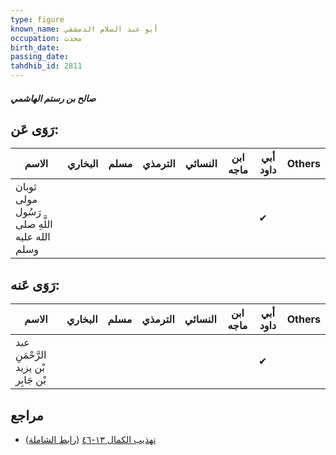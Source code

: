 ```yaml
---
type: figure
known_name: أبو عبد السلام الدمشقي
occupation: محدث
birth_date:
passing_date:
tahdhib_id: 2811
---
```

##### صالح بن رستم الهاشمي

## رَوَى عَن:
| الاسم                                        | البخاري | مسلم | الترمذي | النسائي | ابن ماجه | أبي داود | Others |
| -------------------------------------------- | ------- | ---- | ------- | ------- | -------- | -------- | ------ |
| ثوبان مولى رَسُول اللَّهِ صلى الله عليه وسلم |         |      |         |         |          | ✔        |        |
## رَوَى عَنه:
| الاسم                               | البخاري | مسلم | الترمذي | النسائي | ابن ماجه | أبي داود | Others |
| ----------------------------------- | ------- | ---- | ------- | ------- | -------- | -------- | ------ |
| عبد الرَّحْمَنِ بْن يزيد بْن جَابِر |         |      |         |         |          | ✔        |        |
## مراجع
- [تهذيب الكمال ١٣-٤٦](obsidian://open?vault=Tahdhib-al-Kamal&file=Figures/٢٨١١-صالح%20بن%20رستم%20الهاشمي) ([رابط الشاملة](https://shamela.ws/book/3722/6427))
